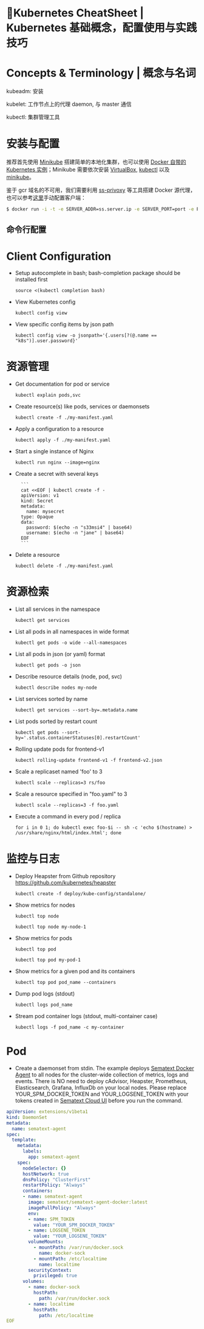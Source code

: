 # Kubernetes CheatSheet | Kubernetes 基础概念，配置使用与实践技巧

# Concepts & Terminology | 概念与名词

kubeadm: 安装

kubelet: 工作节点上的代理 daemon, 与 master 通信

kubectl: 集群管理工具

# 安装与配置

推荐首先使用 [Minikube](https://kubernetes.io/docs/tasks/tools/install-minikube/) 搭建简单的本地化集群，也可以使用 [Docker 自带的 Kubernetes 实例](https://parg.co/lBZ)；Minikube 需要依次安装 [VirtualBox](https://www.virtualbox.org/wiki/Downloads), [kubectl](https://kubernetes.io/docs/tasks/tools/install-kubectl/) 以及 [minikube](https://github.com/kubernetes/minikube/releases)。

鉴于 gcr 域名的不可用，我们需要利用 [ss-privoxy](https://hub.docker.com/r/bluebu/shadowsocks-privoxy/) 等工具搭建 Docker 源代理，也可以参考[这里](https://www.jianshu.com/p/13f4b23824d8)手动配置客户端：

```sh
$ docker run -i -t -e SERVER_ADDR=ss.server.ip -e SERVER_PORT=port -e PASSWORD=123456 bluebu/shadowsocks-privoxy
```

## 命令行配置

# Client Configuration

* Setup autocomplete in bash; bash-completion package should be installed first

  `source <(kubectl completion bash)`

* View Kubernetes config

  `kubectl config view`

* View specific config items by json path

  `kubectl config view -o jsonpath='{.users[?(@.name == "k8s")].user.password}'`

# 资源管理

* Get documentation for pod or service

  `kubectl explain pods,svc`

* Create resource(s) like pods, services or daemonsets

  `kubectl create -f ./my-manifest.yaml`

* Apply a configuration to a resource

  `kubectl apply -f ./my-manifest.yaml`

* Start a single instance of Nginx

  `kubectl run nginx --image=nginx`

* Create a secret with several keys

      	```
      	cat <<EOF | kubectl create -f -
      	apiVersion: v1
      	kind: Secret
      	metadata:
      	  name: mysecret
      	type: Opaque
      	data:
      	  password: $(echo -n "s33msi4" | base64)
      	  username: $(echo -n "jane" | base64)
      	EOF
      	```

* Delete a resource

  `kubectl delete -f ./my-manifest.yaml`

# 资源检索

* List all services in the namespace

  `kubectl get services`

* List all pods in all namespaces in wide format

  `kubectl get pods -o wide --all-namespaces`

* List all pods in json (or yaml) format

  `kubectl get pods -o json`

* Describe resource details (node, pod, svc)

  `kubectl describe nodes my-node`

* List services sorted by name

  `kubectl get services --sort-by=.metadata.name`

* List pods sorted by restart count

  `kubectl get pods --sort-by='.status.containerStatuses[0].restartCount'`

* Rolling update pods for frontend-v1

  `kubectl rolling-update frontend-v1 -f frontend-v2.json`

* Scale a replicaset named 'foo' to 3

  `kubectl scale --replicas=3 rs/foo`

* Scale a resource specified in "foo.yaml" to 3

  `kubectl scale --replicas=3 -f foo.yaml`

* Execute a command in every pod / replica

  `for i in 0 1; do kubectl exec foo-$i -- sh -c 'echo $(hostname) > /usr/share/nginx/html/index.html'; done`

# 监控与日志

* Deploy Heapster from Github repository
  https://github.com/kubernetes/heapster

  `kubectl create -f deploy/kube-config/standalone/`

* Show metrics for nodes

  `kubectl top node`

  `kubectl top node my-node-1`

* Show metrics for pods

  `kubectl top pod`

  `kubectl top pod my-pod-1`

* Show metrics for a given pod and its containers

  `kubectl top pod pod_name --containers`

* Dump pod logs (stdout)

  `kubectl logs pod_name`

* Stream pod container logs
  (stdout, multi-container case)

  `kubectl logs -f pod_name -c my-container`

# Pod

* Create a daemonset from stdin. The example deploys [Sematext Docker Agent](https://sematext.com/kuberntes) to all nodes for the cluster-wide collection of metrics, logs and events. There is NO need to deploy cAdvisor, Heapster, Prometheus, Elasticsearch, Grafana, InfluxDb on your local nodes. Please replace YOUR_SPM_DOCKER_TOKEN and YOUR_LOGSENE_TOKEN with your tokens created in [Sematext Cloud UI](https://apps.sematext.com/ui/integrations/create/docker) before you run the command.

```yaml
apiVersion: extensions/v1beta1
kind: DaemonSet
metadata:
  name: sematext-agent
spec:
  template:
    metadata:
      labels:
        app: sematext-agent
    spec:
      nodeSelector: {}
      hostNetwork: true
      dnsPolicy: "ClusterFirst"
      restartPolicy: "Always"
      containers:
      - name: sematext-agent
        image: sematext/sematext-agent-docker:latest
        imagePullPolicy: "Always"
        env:
        - name: SPM_TOKEN
          value: "YOUR_SPM_DOCKER_TOKEN"
        - name: LOGSENE_TOKEN
          value: "YOUR_LOGSENE_TOKEN"
        volumeMounts:
          - mountPath: /var/run/docker.sock
            name: docker-sock
          - mountPath: /etc/localtime
            name: localtime
        securityContext:
          privileged: true
      volumes:
        - name: docker-sock
          hostPath:
            path: /var/run/docker.sock
        - name: localtime
          hostPath:
            path: /etc/localtime
EOF
```
